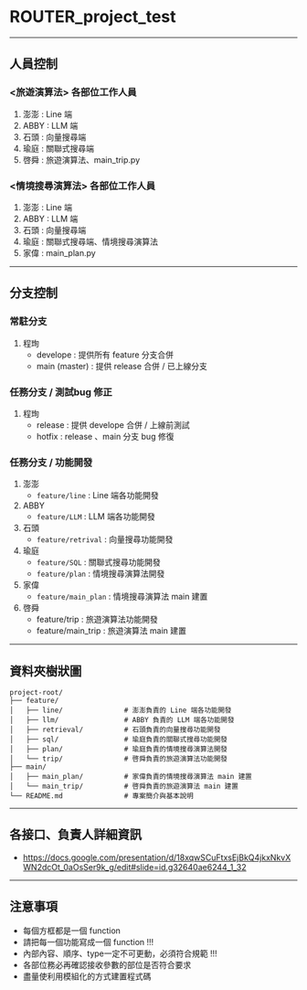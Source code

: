 # ROUTER_project_test
---

## 人員控制
### <旅遊演算法> 各部位工作人員
1. 澎澎 : Line 端
2. ABBY : LLM 端
3. 石頭 : 向量搜尋端
4. 瑜庭 : 關聯式搜尋端
5. 啓舜 : 旅遊演算法、main_trip.py

### <情境搜尋演算法> 各部位工作人員
1. 澎澎 : Line 端
2. ABBY : LLM 端
3. 石頭 : 向量搜尋端
4. 瑜庭 : 關聯式搜尋端、情境搜尋演算法
5. 家偉 : main_plan.py

---
## 分支控制
### 常駐分支
1. 程珣
   * develope : 提供所有 feature 分支合併
   * main (master) : 提供 release 合併 / 已上線分支

### 任務分支 / 測試bug 修正
1. 程珣
    * release : 提供 develope 合併 / 上線前測試
    * hotfix : release 、main 分支 bug 修復

### 任務分支 / 功能開發
1. 澎澎
    * `feature/line` : Line 端各功能開發
2. ABBY
    * `feature/LLM` : LLM 端各功能開發
3. 石頭
    * `feature/retrival` : 向量搜尋功能開發
4. 瑜庭
    * `feature/SQL` : 關聯式搜尋功能開發
    * `feature/plan` : 情境搜尋演算法開發
5. 家偉
    * `feature/main_plan` : 情境搜尋演算法 main 建置
6. 啓舜
    * feature/trip : 旅遊演算法功能開發
    * feature/main_trip : 旅遊演算法 main 建置

---
## 資料夾樹狀圖
```
project-root/
├── feature/
│   ├── line/               # 澎澎負責的 Line 端各功能開發
│   ├── llm/                # ABBY 負責的 LLM 端各功能開發
│   ├── retrieval/          # 石頭負責的向量搜尋功能開發
│   ├── sql/                # 瑜庭負責的關聯式搜尋功能開發
│   ├── plan/               # 瑜庭負責的情境搜尋演算法開發
│   └── trip/               # 啓舜負責的旅遊演算法功能開發
├── main/
│   ├── main_plan/          # 家偉負責的情境搜尋演算法 main 建置
│   └── main_trip/          # 啓舜負責的旅遊演算法 main 建置
└── README.md               # 專案簡介與基本說明
```

---
## 各接口、負責人詳細資訊
* https://docs.google.com/presentation/d/18xqwSCuFtxsEjBkQ4jkxNkvXWN2dcOt_0aOsSer9k_g/edit#slide=id.g32640ae6244_1_32

---
## 注意事項
* 每個方框都是一個 function
* 請把每一個功能寫成一個 function !!!
* 內部內容、順序、type一定不可更動，必須符合規範 !!!
* 各部位務必再確認接收參數的部位是否符合要求
* 盡量使利用模組化的方式建置程式碼

